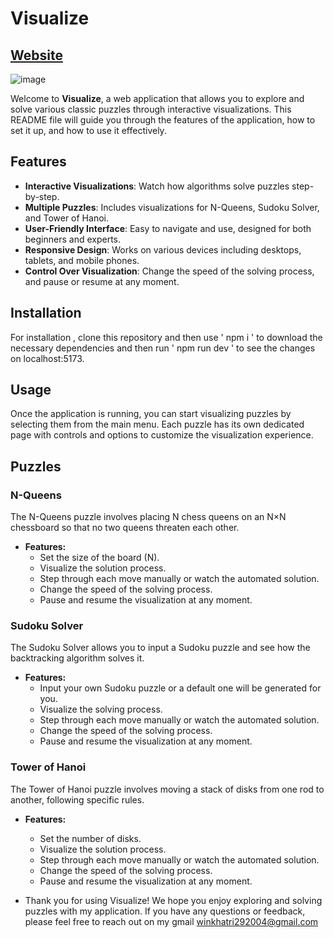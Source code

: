 # Visualize
## [Website](https://visualize-11.netlify.app/)

![image](https://github.com/vin-00/visualizer/assets/132657698/2d1a8456-2e77-459f-b902-bed4a5a3cc7a)

Welcome to **Visualize**, a web application that allows you to explore and solve various classic puzzles through interactive visualizations. This README file will guide you through the features of the application, how to set it up, and how to use it effectively.

## Features

- **Interactive Visualizations**: Watch how algorithms solve puzzles step-by-step.
- **Multiple Puzzles**: Includes visualizations for N-Queens, Sudoku Solver, and Tower of Hanoi.
- **User-Friendly Interface**: Easy to navigate and use, designed for both beginners and experts.
- **Responsive Design**: Works on various devices including desktops, tablets, and mobile phones.
- **Control Over Visualization**: Change the speed of the solving process, and pause or resume at any moment.

## Installation
For installation , clone this repository and then use ' npm i ' to download the necessary dependencies and then run ' npm run dev ' to see the changes on localhost:5173.

## Usage

Once the application is running, you can start visualizing puzzles by selecting them from the main menu. Each puzzle has its own dedicated page with controls and options to customize the visualization experience.

## Puzzles

### N-Queens

The N-Queens puzzle involves placing N chess queens on an N×N chessboard so that no two queens threaten each other.

- **Features:**
  - Set the size of the board (N).
  - Visualize the solution process.
  - Step through each move manually or watch the automated solution.
  - Change the speed of the solving process.
  - Pause and resume the visualization at any moment.

### Sudoku Solver

The Sudoku Solver allows you to input a Sudoku puzzle and see how the backtracking algorithm solves it.

- **Features:**
  - Input your own Sudoku puzzle or a default one will be generated for you.
  - Visualize the solving process.
  - Step through each move manually or watch the automated solution.
  - Change the speed of the solving process.
  - Pause and resume the visualization at any moment.

### Tower of Hanoi

The Tower of Hanoi puzzle involves moving a stack of disks from one rod to another, following specific rules.

- **Features:**
  - Set the number of disks.
  - Visualize the solution process.
  - Step through each move manually or watch the automated solution.
  - Change the speed of the solving process.
  - Pause and resume the visualization at any moment.

- Thank you for using Visualize! We hope you enjoy exploring and solving puzzles with my application. If you have any questions or feedback, please feel free to reach out on my gmail
winkhatri292004@gmail.com
